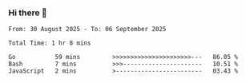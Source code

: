 ### Hi there 👋

<!--
**zhumeme/zhumeme** is a ✨ _special_ ✨ repository because its `README.md` (this file) appears on your GitHub profile.

Here are some ideas to get you started:

- 🔭 I’m currently working on ...
- 🌱 I’m currently learning ...
- 👯 I’m looking to collaborate on ...
- 🤔 I’m looking for help with ...
- 💬 Ask me about ...
- 📫 How to reach me: ...
- 😄 Pronouns: ...
- ⚡ Fun fact: ...
-->

<!--START_SECTION:waka-->

```all_time
From: 30 August 2025 - To: 06 September 2025

Total Time: 1 hr 8 mins

Go           59 mins         >>>>>>>>>>>>>>>>>>>>>>---   86.05 %
Bash         7 mins          >>>----------------------   10.51 %
JavaScript   2 mins          >------------------------   03.43 %
```

<!--END_SECTION:waka-->
